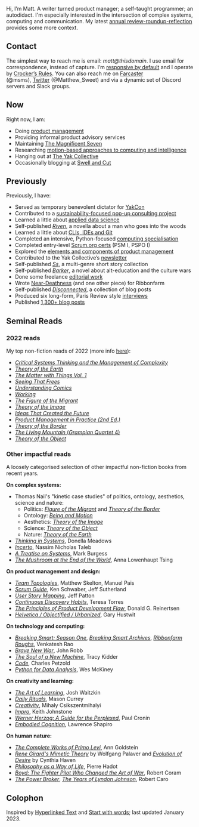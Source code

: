Hi, I’m Matt. A writer turned product manager; a self-taught programmer; an autodidact. I'm especially interested in the intersection of complex systems, computing and communication. My latest [annual review-roundup-reflection](https://swellandcut.com/sotw-2022) provides some more context.

## Contact

The simplest way to reach me is email: _matt@thisdomain_. I use email for correspondence, instead of capture. I’m [responsive by default](https://swellandcut.com/sotw-2022/#community) and I operate by [Crocker’s Rules](http://sl4.org/crocker.html). You can also reach me on [Farcaster](https://www.farcaster.xyz/) (@msms), [Twitter](https://twitter.com/Matthew_Sweet) (@Matthew_Sweet) and via a dynamic set of Discord servers and Slack groups.

## Now

Right now, I am:

- Doing [product management](https://swellandcut.com/useful-fictions/)
- Providing informal product advisory services
- Maintaining [The Magnificent Seven](https://buttondown.email/mag7)
- Researching [motion-based approaches to computing and intelligence](https://aeon.co/ideas/is-nature-continuous-or-discrete-how-the-atomist-error-was-born)
- Hanging out at [The Yak Collective](https://www.yakcollective.org/about)
- Occasionally blogging at [Swell and Cut](https://www.swellandcut.com/)

## Previously

Previously, I have:

- Served as temporary benevolent dictator for [YakCon](https://lu.ma/yakcon)
- Contributed to a [sustainability-focused pop-up consulting project](https://yakcollective.substack.com/p/calling-all-yaks-yak-collective-pop)
- Learned a little about [applied data science](https://www.coursera.org/specializations/data-science-python)
- Self-published [_Riven_](https://swellandcut.com/riven), a novella about a man who goes into the woods
- Learned a little about [CLIs, IDEs and Git](https://www.learnenough.com/courses)
- Completed an intensive, Python-focused [computing specialisation](https://www.coursera.org/specializations/computer-fundamentals)
- Completed entry-level [Scrum.org certs](https://www.scrum.org/professional-scrum-certifications) (PSM I, PSPO I)
- Explored the [elements and components of product management](https://swellandcut.com/ecpm)
- Contributed to the Yak Collective’s [newsletter](https://yakcollective.substack.com/)
- Self-published [_Ss_](https://swellandcut.com/ss), a multi-genre short story collection
- Self-published [_Barker_](https://swellandcut.com/barker), a novel about alt-education and the culture wars
- Done some freelance [editorial work](https://swellandcut.com/editorial)
- Wrote [Near-Deathness](https://www.ribbonfarm.com/2018/06/21/near-deathness/) (and one other piece) for Ribbonfarm
- Self-published [_Disconnected_](https://swellandcut.com/disconnected), a collection of blog posts
- Produced six long-form, Paris Review style [interviews](https://swellandcut.com/interviews)
- Published [1,300+ blog posts](https://swellandcut.com/archive)


## Seminal Reads

### 2022 reads

My top non-fiction reads of 2022 (more info [here](https://swellandcut.com/2023/01/17/sotw-2022/#read)):

- [_Critical Systems Thinking and the Management of Complexity_](https://www.wiley.com/en-gb/Critical+Systems+Thinking+and+the+Management+of+Complexity-p-9781119118398)
- [_Theory of the Earth_](https://www.sup.org/books/title/?id=33107)
- [_The Matter with Things Vol. 1_](https://channelmcgilchrist.com/the-matter-with-things-by-iain-mcgilchrist/)
- [_Seeing That Frees_](http://seeingthatfrees.com/)
- [_Understanding Comics_](https://en.wikipedia.org/wiki/Understanding_Comics)
- [_Working_](https://www.robertcaro.com/the-books/working/)
- [_The Figure of the Migrant_](https://www.sup.org/books/title/?id=23425)
- [_Theory of the Image_](https://global.oup.com/academic/product/theory-of-the-image-9780190050085?cc=us&lang=en&)
- [_Ideas That Created the Future_](https://direct.mit.edu/books/book/5003/Ideas-That-Created-the-FutureClassic-Papers-of)
- [_Product Management in Practice (2nd Ed.)_](https://www.oreilly.com/library/view/product-management-in/9781098119720/)
- [_Theory of the Border_](https://global.oup.com/academic/product/theory-of-the-border-9780190618650?cc=us&lang=en&)
- [_The Living Mountain_ (_Grampian Quartet_ 4)](https://en.wikipedia.org/wiki/Nan_Shepherd)
- [_Theory of the Object_](https://edinburghuniversitypress.com/book-theory-of-the-object.html)


### Other impactful reads

A loosely categorised selection of other impactful non-fiction books from recent years.

__On complex systems:__

- Thomas Nail's "kinetic case studies" of politics, ontology, aesthetics, science and nature:
    - Politics: [_Figure of the Migrant_](https://www.sup.org/books/title/?id=23425) and [_Theory of the Border_](https://global.oup.com/academic/product/theory-of-the-border-9780190618650)
    - Ontology: [_Being and Motion_](https://global.oup.com/academic/product/being-and-motion-9780190908911)
    - Aesthetics: [_Theory of the Image_](https://global.oup.com/academic/product/theory-of-the-image-9780190050085)
    - Science: [_Theory of the Object_](https://edinburghuniversitypress.com/book-theory-of-the-object.html)
    - Nature: [_Theory of the Earth_](https://www.sup.org/books/title/?id=33107)
- [_Thinking in Systems_](https://www.chelseagreen.com/product/thinking-in-systems/), Donella Meadows
- [_Incerto_](https://www.fooledbyrandomness.com), Nassim Nicholas Taleb
- [_A Treatise on Systems_](http://markburgess.org/treatise.html), Mark Burgess
- [_The Mushroom at the End of the World_](https://press.princeton.edu/books/paperback/9780691220550/the-mushroom-at-the-end-of-the-world), Anna Lowenhaupt Tsing

__On product management and design:__

- [_Team Topologies_](https://teamtopologies.com/book), Matthew Skelton, Manuel Pais
- [_Scrum Guide_](https://scrumguides.org/scrum-guide.html), Ken Schwaber, Jeff Sutherland
- [_User Story Mapping_](https://www.jpattonassociates.com/story-mapping/), Jeff Patton
- [_Continuous Discovery Habits_](https://www.producttalk.org/2021/05/continuous-discovery-habits/), Teresa Torres
- [_The Principles of Product Development Flow_](https://www.amazon.co.uk/Principles-Product-Development-Flow-Generation/dp/1935401009), Donald G. Reinertsen
- [_Helvetica / Objectified / Urbanized_](https://www.hustwit.com/interviewsbook), Gary Hustwit

__On technology and computing:__

- [_Breaking Smart: Season One_](https://www.amazon.com/dp/B079Q77446), [_Breaking Smart Archives_](https://www.amazon.com/Breaking-Smart-Archives-Selected-Newsletters-ebook/dp/B088K7N3LD), [_Ribbonfarm Roughs_](https://www.amazon.com/gp/product/B078J691KZ), Venkatesh Rao
- [_Brave New War_](https://www.amazon.com/dp/0471780790?tag=ref=nosim/globalguerril-20), John Robb
- [_The Soul of a New Machine_](https://en.wikipedia.org/wiki/The_Soul_of_a_New_Machine), Tracy Kidder
- [_Code_](https://www.codehiddenlanguage.com), Charles Petzold
- [_Python for Data Analysis_](https://www.oreilly.com/library/view/python-for-data/9781449323592/), Wes McKiney

__On creativity and learning:__

- [_The Art of Learning_](https://www.joshwaitzkin.com/the-art-of-learning), Josh Waitzkin
- [_Daily Rituals_](https://www.masoncurrey.com/daily-rituals), Mason Currey
- [_Creativity_](https://www.harpercollins.com/products/creativity-mihaly-csikszentmihalyi?variant=32205941211170), Mihaly Csikszentmihalyi
- [_Impro_](https://www.amazon.co.uk/Impro-Performance-Books-Improvisation-Theatre/dp/0713687010), Keith Johnstone
- [_Werner Herzog: A Guide for the Perplexed_](https://us.macmillan.com/books/9780571259779/wernerherzogaguidefortheperplexed), Paul Cronin
- [_Embodied Cognition_](https://www.routledge.com/Embodied-Cognition/Shapiro/p/book/9781138746992), Lawrence Shapiro

__On human nature:__

- [_The Complete Works of Primo Levi_](https://www.penguin.co.uk/books/106486/the-complete-works-of-primo-levi-by-primo-levi/9780713999563), Ann Goldstein
- [_Rene Girard's Mimetic Theory_](https://mimetictheory.com/books/rene-girards-mimetic-theory/) by Wolfgang Palaver and [_Evolution of Desire_](https://msupress.org/9781611862836/evolution-of-desire/) by Cynthia Haven
- [_Philosophy as a Way of Life_](https://www.amazon.co.uk/Philosophy-Way-Life-Spiritual-Exercises/dp/0631180338), Pierre Hadot
- [_Boyd: The Fighter Pilot Who Changed the Art of War_](https://www.amazon.com/Boyd-Fighter-Pilot-Who-Changed/dp/0316796883), Robert Coram
- [_The Power Broker_](https://en.wikipedia.org/wiki/The_Power_Broker), [_The Years of Lyndon Johnson_](https://en.wikipedia.org/wiki/The_Years_of_Lyndon_Johnson), Robert Caro

## Colophon

Inspired by [Hyperlinked Text](https://sjmulder.nl/en/textonly.html) and [Start with words](https://justinjackson.ca/words.html); last updated January 2023.
